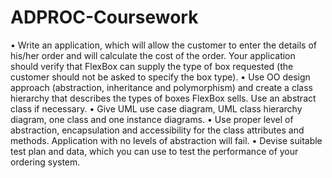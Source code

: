 # ADPROC-Coursework

•	Write an application, which will allow the customer to enter the details of his/her order and will calculate the cost of the order. Your application should verify that FlexBox can supply the type of box requested (the customer should not be asked to specify the box type).
•	Use OO design approach (abstraction, inheritance and polymorphism) and create a class hierarchy that describes the types of boxes FlexBox sells.  Use an abstract class if necessary.
•	Give UML use case diagram, UML class hierarchy diagram, one class and one instance diagrams.
•	Use proper level of abstraction, encapsulation and accessibility for the class attributes and methods. Application with no levels of abstraction will fail.
•	Devise suitable test plan and data, which you can use to test the performance of your ordering system.
